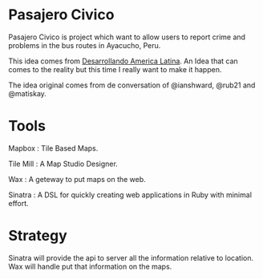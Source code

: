 # Pasajero Civico

Pasajero Civico is project which want to allow users to report crime and
problems in the bus routes in Ayacucho, Peru.

This idea comes from [Desarrollando America Latina](http://desarrollandoamerica.org/).
An Idea that can comes to the reality but this time I really want to make it happen.

The idea original comes from de conversation of @ianshward, @rub21 and @matiskay.


# Tools

Mapbox : Tile Based Maps.

Tile Mill : A Map Studio Designer.

Wax : A geteway to put maps on the web.

Sinatra : A DSL for quickly creating web applications in Ruby with minimal effort.


# Strategy

Sinatra will provide the api to server all the information relative to location. Wax
will handle put that information on the maps.
